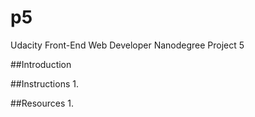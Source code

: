 p5
===============================

Udacity Front-End Web Developer Nanodegree Project 5

##Introduction

##Instructions
1. 

##Resources
1.  
